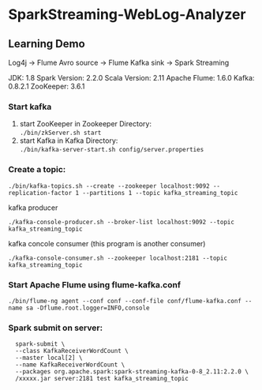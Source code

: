 # SparkStreaming-WebLog-Analyzer

## Learning Demo
Log4j -> Flume Avro source -> Flume Kafka sink -> Spark Streaming

JDK: 1.8
Spark Version: 2.2.0
Scala Version: 2.11
Apache Flume: 1.6.0
Kafka: 0.8.2.1
ZooKeeper: 3.6.1


### Start kafka
   1. start ZooKeeper in Zookeeper Directory:  
    ```
    ./bin/zkServer.sh start  
    ```  
   2. start Kafka in Kafka Directory:  
    ```
    ./bin/kafka-server-start.sh config/server.properties
    ```

### Create a topic:
  ```
  ./bin/kafka-topics.sh --create --zookeeper localhost:9092 --replication-factor 1 --partitions 1 --topic kafka_streaming_topic
  ```
  kafka producer
  ```
  ./kafka-console-producer.sh --broker-list localhost:9092 --topic kafka_streaming_topic
  ```

  kafka concole consumer (this program is another consumer)
  ```
  ./kafka-console-consumer.sh --zookeeper localhost:2181 --topic kafka_streaming_topic
  ```
### Start Apache Flume using flume-kafka.conf
  ```
  ./bin/flume-ng agent --conf conf --conf-file conf/flume-kafka.conf --name sa -Dflume.root.logger=INFO,console
  ```

### Spark submit on server:
```
  spark-submit \
  --class KafkaReceiverWordCount \
  --master local[2] \
  --name KafkaReceiverWordCount \
  --packages org.apache.spark:spark-streaming-kafka-0-8_2.11:2.2.0 \
  /xxxxx.jar server:2181 test kafka_streaming_topic
```
